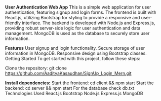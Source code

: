 **User Authentication Web App**
This is a simple web application for user authentication, featuring signup and login forms. The frontend is built with React.js, utilizing Bootstrap for styling to provide a responsive and user-friendly interface. The backend is developed with Node.js and Express.js, providing robust server-side logic for user authentication and data management. MongoDB is used as the database to securely store user information.

**Features**
User signup and login functionality.
Secure storage of user information in MongoDB.
Responsive design using Bootstrap classes.
Getting Started
To get started with this project, follow these steps:

Clone the repository: git clone https://github.com/AadityaKasaudhan/SignUp_Login_Mern.git

**Install dependencies:**
Start the frontend: cd client && npm start
Start the backend: cd server && npm start
For the database check db.txt
Technologies Used
React.js
Bootstrap
Node.js
Express.js
MongoDB
